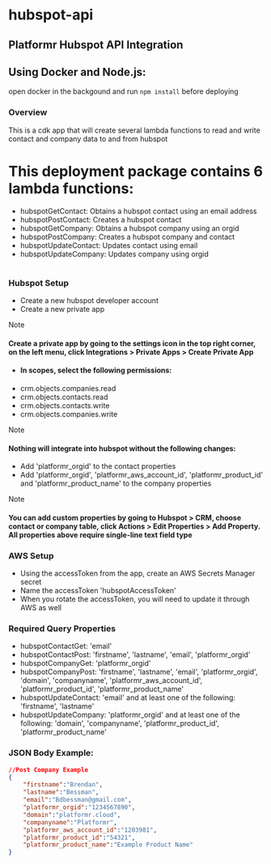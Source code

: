 # hubspot-api
## Platformr Hubspot API Integration
## Using Docker and Node.js:
 open docker in the backgound and run ```npm install``` before deploying
### Overview
This is a cdk app that will create several lambda functions to read and write contact and company data to and from hubspot
# This deployment package contains 6 lambda functions:
 - hubspotGetContact: Obtains a hubspot contact using an email address
 - hubspotPostContact: Creates a hubspot contact
 - hubspotGetCompany: Obtains a hubspot company using an orgid
 - hubspotPostCompany: Creates a hubspot company and contact
 - hubspotUpdateContact: Updates contact using email
 - hubspotUpdateCompany: Updates company using orgid
#
### Hubspot Setup
- Create a new hubspot developer account
- Create a new private app
> [!NOTE]
 >#### Create a private app by going to the settings icon in the top right corner, on the left menu, click Integrations > Private Apps > Create Private App
 
- #### In scopes, select the following permissions:
 - crm.objects.companies.read
 - crm.objects.contacts.read
 - crm.objects.contacts.write
 - crm.objects.companies.write

 > [!NOTE]
 >#### Nothing will integrate into hubspot without the following changes:
 - Add 'platformr_orgid' to the contact properties
 - Add 'platformr_orgid', 'platformr_aws_account_id', 'platformr_product_id' and 'platformr_product_name' to the company properties

 > [!NOTE]
 >#### You can add custom properties by going to Hubspot > CRM, choose contact or company table, click Actions > Edit Properties > Add Property. All properties above require single-line text field type

### AWS Setup
- Using the accessToken from the app, create an AWS Secrets Manager secret
 - Name the accessToken 'hubspotAccessToken'
 - When you rotate the accessToken, you will need to update it through AWS as well
### Required Query Properties
 - hubspotContactGet: 'email'
 - hubspotContactPost: 'firstname', 'lastname', 'email', 'platformr_orgid'
 - hubspotCompanyGet: 'platformr_orgid'
 - hubspotCompanyPost: 'firstname', 'lastname', 'email', 'platformr_orgid', 'domain', 'companyname', 'platformr_aws_account_id', 'platformr_product_id', 'platformr_product_name'
 - hubspotUpdateContact: 'email' and at least one of the following: 'firstname', 'lastname'
 - hubspotUpdateCompany: 'platformr_orgid' and at least one of the following: 'domain', 'companyname', 'platformr_product_id', 'platformr_product_name'
### JSON Body Example:
```JSON
//Post Company Example
{
    "firstname":"Brendan",
    "lastname":"Bessman",
    "email":"Bdbessman@gmail.com",
    "platformr_orgid":"1234567890",
    "domain":"platformr.cloud",
    "companyname":"Platformr",
    "platformr_aws_account_id":"1203981",
    "platformr_product_id":"54321",
    "platformr_product_name":"Example Product Name"
}
```